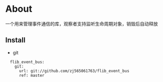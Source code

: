 # About

一个用来管理事件通信的库，观察者支持监听生命周期对象，销毁后自动释放

## Install
* git
```
  flib_event_bus:
    git:
      url: git://github.com/zj565061763/flib_event_bus
      ref: master
```
